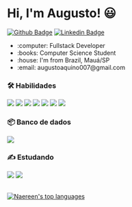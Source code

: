 # Hi, I'm Augusto! :smiley:

[![Github Badge](https://img.shields.io/badge/-Github-000?style=flat-square&logo=Github&logoColor=white&link=https://github.com/Augusto-Calisto)](https://github.com/Augusto-Calisto)
[![Linkedin Badge](https://img.shields.io/badge/-LinkedIn-blue?style=flat-square&logo=Linkedin&logoColor=white&link=https://www.linkedin.com/in/augusto-calisto-27b899195/)](https://www.linkedin.com/in/augusto-calisto-27b899195/)

<div>
  <ul>
    <li> :computer: Fullstack Developer </li>
    <li> :books: Computer Science Student </li>
    <li> :house: I'm from Brazil, Mauá/SP </li>
    <li> :email: augustoaquino007@gmail.com </li>
  <ul>
</div>

### :hammer_and_wrench: Habilidades

<div>
  <span> 
    <img src="https://img.shields.io/badge/-Java-orange?style=flat-square&logo=Java&logoColor=white" />
    <img src="https://img.shields.io/badge/-SpringBoot-green?style=flat-square&logo=Spring&logoColor=white" />
    <img src="https://img.shields.io/badge/-HTML-E34F26?style=flat-square&logo=html5&logoColor=white" />
    <img src="https://img.shields.io/badge/-Git-red?style=flat-square&logo=Git&logoColor=white" />
    <img src="https://img.shields.io/badge/-Javascript-yellow?style=flat-square&logo=Javascript&logoColor=white" />
    <img src="https://img.shields.io/badge/-Thymeleaf-darkgreen?style=flat-square&logo=Thymeleaf&logoColor=white" />
    <img src="https://img.shields.io/badge/-Bootstrap-purple?style=flat-square&logo=Bootstrap&logoColor=white" />
  </span>
</div>
    
### :package: Banco de dados
<div>
  <span>
    <img src="https://img.shields.io/badge/-MySQL-blue?style=flat-square&logo=MySQL&logoColor=white" />
  </span>
</div>

### :writing_hand:  Estudando

<div>
  <span>
    <img src="https://img.shields.io/badge/Vue.js-35495E?style=flat-square&logo=vue.js&logoColor=4FC08D" />
    <img src="https://img.shields.io/badge/-Selenium-gray?style=flat-square&logo=Selenium&logoColor=white" />
  </span>
</div> <br/>

[![Naereen's top languages](https://github-readme-stats.vercel.app/api/top-langs/?username=Augusto-Calisto&theme=blue-green)](https://github.com/Augusto-Calisto/github-readme-stats)

<!--
### Hi there 👋

**Augusto-Calisto/Augusto-Calisto** is a ✨ _special_ ✨ repository because its `README.md` (this file) appears on your GitHub profile.

Here are some ideas to get you started:

- 🔭 I’m currently working on ...
- 🌱 I’m currently learning ...
- 👯 I’m looking to collaborate on ...
- 🤔 I’m looking for help with ...
- 💬 Ask me about ...
- 📫 How to reach me: ...
- 😄 Pronouns: ...
- ⚡ Fun fact: ...
-->
